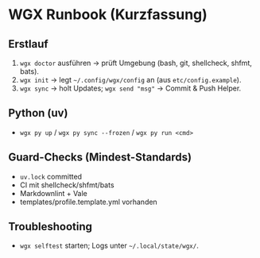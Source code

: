 # WGX Runbook (Kurzfassung)

## Erstlauf
1. `wgx doctor` ausführen → prüft Umgebung (bash, git, shellcheck, shfmt, bats).
2. `wgx init` → legt `~/.config/wgx/config` an (aus `etc/config.example`).
3. `wgx sync` → holt Updates; `wgx send "msg"` → Commit & Push Helper.

## Python (uv)
* `wgx py up` / `wgx py sync --frozen` / `wgx py run <cmd>`

## Guard-Checks (Mindest-Standards)
* `uv.lock` committed
* CI mit shellcheck/shfmt/bats
* Markdownlint + Vale
* templates/profile.template.yml vorhanden

## Troubleshooting
* `wgx selftest` starten; Logs unter `~/.local/state/wgx/`.
